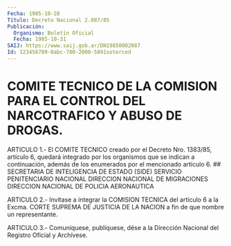 ```yaml
---
Fecha: 1985-10-28
Título: Decreto Nacional 2.087/85
Publicación:
  Organismo: Boletín Oficial
  Fecha: 1985-10-31
SAIJ: https://www.saij.gob.ar/DN19850002087
Id: 123456789-0abc-780-2000-5891soterced
---
```

# COMITE TECNICO DE LA COMISION PARA EL CONTROL DEL NARCOTRAFICO Y ABUSO DE DROGAS.

<a id="1"></a>
ARTICULO  1.- El COMITE TECNICO creado por el Decreto Nro. 1383/85, artículo 6,  quedará  integrado por los organismos que se indican a continuación, además de  los  enumerados por el mencionado artículo 6. ## SECRETARIA DE INTELIGENCIA DE ESTADO (SIDE) SERVICIO PENITENCIARIO NACIONAL DIRECCION NACIONAL DE MIGRACIONES DIRECCION NACIONAL DE POLICIA  AERONAUTICA

<a id="2"></a>
ARTICULO  2.-  Invítase a integrar la COMISION TECNICA del artículo 6 a la Excma. CORTE  SUPREMA  DE JUSTICIA DE LA NACION a fin de que nombre un representante.

<a id="3"></a>
ARTICULO  3.- Comuníquese, publíquese, dése a la Dirección Nacional del Registro Oficial y Archívese.